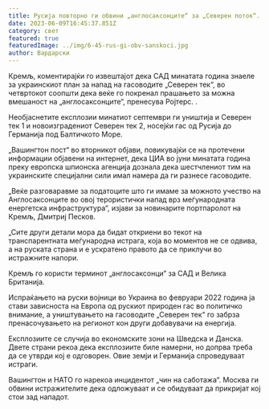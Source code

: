 ```yaml
---
title: Русија повторно ги обвини „англосаксонците“ за „Северен поток“.
date: 2023-06-09T16:45:37.851Z
category: свет
featured: true
featuredImage: ../img/6-45-rus-gi-obv-sanskoci.jpg
author: Вардарски
---
```

Кремљ, коментирајќи го извештајот дека САД минатата година знаеле за украинскиот план за напад на гасоводите „Северен тек“, во четвртокот соопшти дека веќе го покренал прашањето за можна вмешаност на „англосаксонците“, пренесува Ројтерс. .

Необјаснетите експлозии минатиот септември ги уништија и Северен тек 1 и новоизградениот Северен тек 2, носејќи гас од Русија до Германија под Балтичкото Море.

„Вашингтон пост“ во вторникот објави, повикувајќи се на протечени информации објавени на интернет, дека ЦИА во јуни минатата година преку европска шпионска агенција дознала дека шестчлениот тим на украинските специјални сили имал намера да ги разнесе гасоводите.

„Веќе разговаравме за податоците што ги имаме за можното учество на Англосаксонците во овој терористички напад врз меѓународната енергетска инфраструктура“, изјави за новинарите портпаролот на Кремљ, Дмитриј Песков.

„Сите други детали мора да бидат откриени во текот на транспарентната меѓународна истрага, која во моментов не се одвива, а на руската страна и е ускратено правото да се приклучи во истражните напори.

Кремљ го користи терминот „англосаксонци“ за САД и Велика Британија.

Испраќањето на руски војници во Украина во февруари 2022 година ја стави зависноста на Европа од рускиот природен гас во политичко внимание, а уништувањето на гасоводите „Северен тек“ го забрза пренасочувањето на регионот кон други добавувачи на енергија.

Експлозиите се случија во економските зони на Шведска и Данска. Двете страни рекоа дека експлозиите биле намерни, но допрва треба да се утврди кој е одговорен. Овие земји и Германија спроведуваат истраги.

Вашингтон и НАТО го нарекоа инцидентот „чин на саботажа“. Москва ги обвини истражителите дека одложуваат и се обидуваат да прикријат кој стои зад нападот.